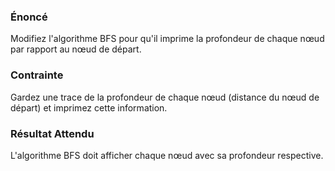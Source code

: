 ### Énoncé

Modifiez l'algorithme BFS pour qu'il imprime la profondeur de chaque nœud par rapport au nœud de départ.

### Contrainte

Gardez une trace de la profondeur de chaque nœud (distance du nœud de départ) et imprimez cette information.

### Résultat Attendu

L'algorithme BFS doit afficher chaque nœud avec sa profondeur respective.